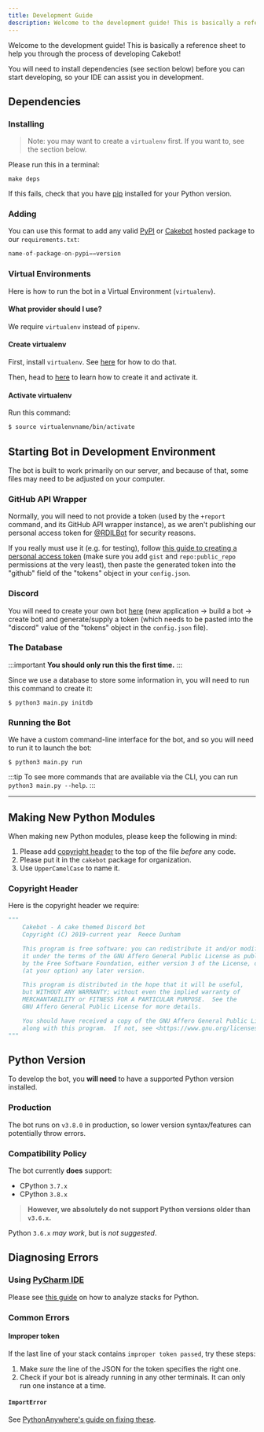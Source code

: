 ```yaml
---
title: Development Guide
description: Welcome to the development guide! This is basically a reference sheet to help you through the process of developing Cakebot.
---
```


Welcome to the development guide!
This is basically a reference sheet to help you through the process of developing Cakebot!

You will need to install dependencies (see section below) before you can start developing, so your IDE can assist you in development.

## Dependencies

### Installing

> Note: you may want to create a `virtualenv` first. If you want to, see the section below.

Please run this in a terminal:

```shell
make deps
```

If this fails, check that you have [pip](https://pip.pypa.io/en/stable/) installed for your Python version.

### Adding

You can use this format to add any valid [PyPI](https://pypi.org) or [Cakebot](https://rdil.mycloudrepo.io/public/repositories/cakebot) hosted package to our `requirements.txt`:

```python
name-of-package-on-pypi==version
```

### Virtual Environments

Here is how to run the bot in a Virtual Environment (`virtualenv`).

#### What provider should I use?

We require `virtualenv` instead of `pipenv`.

#### Create virtualenv

First, install `virtualenv`.
See [here](https://packaging.python.org/tutorials/installing-packages/) for how to do that.

Then, head to [here](https://packaging.python.org/tutorials/installing-packages/#optionally-create-a-virtual-environment) to learn how to create it and activate it.

#### Activate virtualenv

Run this command:

```bash
$ source virtualenvname/bin/activate
```

## Starting Bot in Development Environment

The bot is built to work primarily on our server, and because of that, some files may need to be adjusted on your computer.

### GitHub API Wrapper

Normally, you will need to not provide a token (used by the `+report` command, and its GitHub API wrapper instance), as we aren't publishing our personal access token for [@RDILBot](https://github.com/RDILBot) for security reasons.

If you really must use it (e.g. for testing), follow [this guide to creating a personal access token](https://help.github.com/en/articles/creating-a-personal-access-token-for-the-command-line#creating-a-token) (make sure you add `gist` and `repo:public_repo` permissions at the very least), then paste the generated token into the "github" field of the "tokens" object in your `config.json`.

### Discord

You will need to create your own bot [here](https://discordapp.com/developers) (new application -> build a bot -> create bot) and generate/supply a token (which needs to be pasted into the "discord" value of the "tokens" object in the `config.json` file).

### The Database

:::important
**You should only run this the first time.**
:::

Since we use a database to store some information in, you will need to run this command to create it:

```shell
$ python3 main.py initdb
```

### Running the Bot

We have a custom command-line interface for the bot, and so you will need to run it to launch the bot:

```shell
$ python3 main.py run
```

:::tip
To see more commands that are available via the CLI, you can run `python3 main.py --help`.
:::

---

## Making New Python Modules

When making new Python modules, please keep the following in mind:

1. Please add [copyright header](#copyright-header) to the top of the file _before_ any code.
1. Please put it in the `cakebot` package for organization.
1. Use `UpperCamelCase` to name it.

### Copyright Header

Here is the copyright header we require:

```python
"""
    Cakebot - A cake themed Discord bot
    Copyright (C) 2019-current year  Reece Dunham

    This program is free software: you can redistribute it and/or modify
    it under the terms of the GNU Affero General Public License as published
    by the Free Software Foundation, either version 3 of the License, or
    (at your option) any later version.

    This program is distributed in the hope that it will be useful,
    but WITHOUT ANY WARRANTY; without even the implied warranty of
    MERCHANTABILITY or FITNESS FOR A PARTICULAR PURPOSE.  See the
    GNU Affero General Public License for more details.

    You should have received a copy of the GNU Affero General Public License
    along with this program.  If not, see <https://www.gnu.org/licenses/>.
"""
```

## Python Version

To develop the bot, you **will need** to have a supported Python version installed.

### Production

The bot runs on `v3.8.0` in production, so lower version syntax/features can potentially throw errors.

### Compatibility Policy

The bot currently **does** support:

- CPython `3.7.x`
- CPython `3.8.x`

> **However, we absolutely do not support Python versions older than `v3.6.x`.**

Python `3.6.x` _may work_, but is _not suggested_.

## Diagnosing Errors

### Using [PyCharm IDE](https://jetbrains.com/pycharm/)

Please see [this guide](https://jetbrains.com/help/pycharm/analyzing-external-stacktraces.html) on how to analyze stacks for Python.

### Common Errors

#### Improper token

If the last line of your stack contains `improper token passed`, try these steps:

1. Make _sure_ the line of the JSON for the token specifies the right one.
1. Check if your bot is already running in any other terminals. It can only run one instance at a time.

#### `ImportError`

See [PythonAnywhere's guide on fixing these](https://help.pythonanywhere.com/pages/DebuggingImportError).
